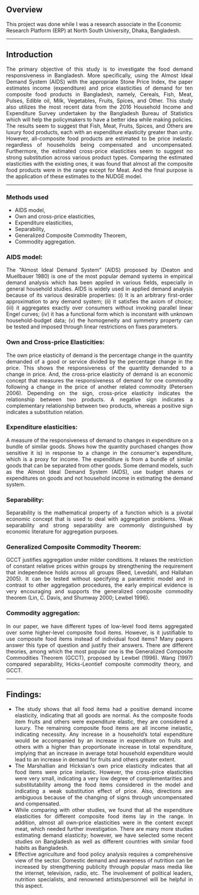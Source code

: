 ## Overview
This project was done while I was a research associate in the Economic Research Platform (ERP) at North South University, Dhaka, Bangladesh.


------------------------

## Introduction
<div align= "justify"> The primary objective of this study is to investigate the food demand responsiveness in Bangladesh. More specifically, using the Almost Ideal Demand System (AIDS) with the appropriate Stone Price Index, the paper estimates income (expenditure) and price elasticities of demand for ten composite food products in Bangladesh, namely, Cereals, Fish, Meat, Pulses, Edible oil, Milk, Vegetables, Fruits, Spices, and Other. This study also utilizes the most recent data from the 2016 Household Income and Expenditure Survey undertaken by the Bangladesh Bureau of Statistics which will help the policymakers to have a better idea while making policies. The results seem to suggest that Fish, Meat, Fruits, Spices, and Others are luxury food products, each with an expenditure elasticity greater than unity. However, all-composite food products are estimated to be price inelastic regardless of households being compensated and uncompensated. Furthermore, the estimated cross-price elasticities seem to suggest no strong substitution across various product types. Comparing the estimated elasticities with the existing ones, it was found that almost all the composite food products were in the range except for Meat. And the final purpose is the application of these estimates to the NUDGE model.</div>


-----------------------------


### Methods used 
* AIDS model, 
* Own and cross-price elasticities, 
* Expenditure elasticities, 
* Separability, 
* Generalized Composite Commodity Theorem, 
* Commodity aggregation.



### AIDS model: 
<div align= "justify"> The “Almost Ideal Demand System” (AIDS) proposed by (Deaton and Muellbauer 1980) is one of the most popular demand systems in empirical demand analysis which has been applied in various fields, especially in general household studies. AIDS is widely used in applied demand analysis because of its various desirable properties: (i) It is an arbitrary first-order approximation to any demand system; (ii) it satisfies the axiom of choice; (iii) it aggregates exactly over consumers without invoking parallel linear Engel curves; (iv) it has a functional form which is inconstant with unknown household-budget data; (v) the homogeneity and symmetry property can be tested and imposed through linear restrictions on fixes parameters.</div> 

### Own and Cross-price Elasticities:
<div align= "justify"> The own price elasticity of demand is the percentage change in the quantity demanded of a good or service divided by the percentage change in the price. This shows the responsiveness of the quantity demanded to a change in price. And, the cross-price elasticity of demand is an economic concept that measures the responsiveness of demand for one commodity following a change in the price of another related commodity (Petersen 2006). Depending on the sign, cross-price elasticity indicates the relationship between two products. A negative sign indicates a complementary relationship between two products, whereas a positive sign indicates a substitution relation.</div>

### Expenditure elasticities:
<div align= "justify"> A measure of the responsiveness of demand to changes in expenditure on a bundle of similar goods. Shows how the quantity purchased changes (how sensitive it is) in response to a change in the consumer's expenditure, which is a proxy for income. The expenditure is from a bundle of similar goods that can be separated from other goods. Some demand models, such as the Almost Ideal Demand System (AIDS), use budget shares or expenditures on goods and not household income in estimating the demand system.</div>

### Separability: 
<div align= "justify"> Separability is the mathematical property of a function which is a pivotal economic concept that is used to deal with aggregation problems. Weak separability and strong separability are commonly distinguished by economic literature for aggregation purposes.</div>

### Generalized Composite Commodity Theorem:
<div align= "justify"> GCCT justifies aggregation under milder conditions. It relaxes the restriction of constant relative prices within groups by strengthening the requirement that independence holds across all groups (Reed, Levedahl, and Hallahan 2005). It can be tested without specifying a parametric model and in contrast to other aggregation procedures, the early empirical evidence is very encouraging and supports the generalized composite commodity theorem (Lin, C. Davis, and Shumway 2000; Lewbel 1996).</div>

### Commodity aggregation:
<div align= "justify"> In our paper, we have different types of low-level food items aggregated over some higher-level composite food items. However, is it justifiable to use composite food items instead of individual food items? Many papers answer this type of question and justify their answers. There are different theories, among which the most popular one is the Generalized Composite Commodities Theorem (GCCT), proposed by Lewbel (1996). Wang (1997) compared separability, Hicks-Leontief composite commodity theory, and GCCT.</div>


------------------------------

## Findings: 
*	<div align= "justify"> The study shows that all food items had a positive demand income elasticity, indicating that all goods are normal. As the composite foods item fruits and others were expenditure elastic, they are considered a luxury. The remaining composite food items are all income inelastic, indicating necessity. Any increase in a household’s total expenditure would be accompanied by an increase in expenditure on fruits and others with a higher than proportionate increase in total expenditure, implying that an increase in average total household expenditure would lead to an increase in demand for fruits and others greater extent.</div> 
*	<div align= "justify"> The Marshallian and Hicksian's own price elasticity indicates that all food items were price inelastic. However, the cross-price elasticities were very small, indicating a very low degree of complementarities and substitutability among the food items considered in the model and indicating a weak substitution effect of price. Also, directions are ambiguous because of the changing of signs through uncompensated and compensated.</div> 
*	<div align= "justify"> While comparing with other studies, we found that all the expenditure elasticities for different composite food items lay in the range. In addition, almost all own-price elasticities were in the content except meat, which needed further investigation. There are many more studies estimating demand elasticity; however, we have selected some recent studies on Bangladesh as well as different countries with similar food habits as Bangladesh.</div>
*	<div align= "justify"> Effective agriculture and food policy analysis requires a comprehensive view of the sector. Domestic demand and awareness of nutrition can be increased by strengthening publicity through popular mass media like the internet, television, radio, etc. The involvement of political leaders, nutrition specialists, and renowned artists/personnel will be helpful in this aspect.</div>
